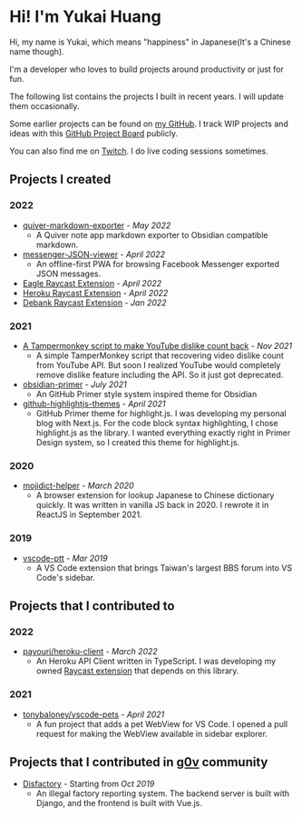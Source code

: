 # Hi! I'm Yukai Huang

Hi, my name is Yukai, which means "happiness" in Japanese(It's a Chinese name though). 

I'm a developer who loves to build projects around productivity or just for fun.

The following list contains the projects I built in recent years. I will update them occasionally.

Some earlier projects can be found on [my GitHub](https://github.com/Yukaii?tab=repositories). I track WIP projects and ideas with this [GitHub Project Board](https://github.com/users/Yukaii/projects/3/views/3) publicly.

You can also find me on [Twitch](https://www.twitch.tv/yukaii_h). I do live coding sessions sometimes.

## Projects I created

### 2022

- [quiver-markdown-exporter](https://github.com/Yukaii/quiver-markdown-exporter) - _May 2022_
	- A Quiver note app markdown exporter to Obsidian compatible markdown.
- [messenger-JSON-viewer](https://github.com/Yukaii/messenger-JSON-viewer) - _April 2022_
	- An offline-first PWA for browsing Facebook Messenger exported JSON messages. 
- [Eagle Raycast Extension](https://www.raycast.com/Yukai/eagle) - _April 2022_
- [Heroku Raycast Extension](https://www.raycast.com/Yukai/heroku) - _April 2022_
- [Debank Raycast Extension](https://www.raycast.com/Yukai/debank) - _Jan 2022_

### 2021

- [A Tampermonkey script to make YouTube dislike count back](https://gist.github.com/Yukaii/48801545e9cb2c1e7fb84ac39af112b2) - _Nov 2021_
	- A simple TamperMonkey script that recovering video dislike count from YouTube API. But soon I realized YouTube would completely remove dislike feature including the API. So it just got deprecated.
- [obsidian-primer](https://github.com/Yukaii/obsidian-primer) - _July 2021_
	- An GitHub Primer style system inspired theme for Obsidian
- [github-highlightjs-themes](https://github.com/Yukaii/github-highlightjs-themes) - _April 2021_
	- GitHub Primer theme for highlight.js. I was developing my personal blog with Next.js. For the code block syntax highlighting, I chose highlight.js as the library. I wanted everything exactly right in Primer Design system, so I created this theme for highlight.js.

### 2020

- [mojidict-helper](https://github.com/Yukaii/mojidict-helper) - _March 2020_
	- A browser extension for lookup Japanese to Chinese dictionary quickly. It was written in vanilla JS back in 2020. I rewrote it in ReactJS in September 2021.
### 2019

- [vscode-ptt](https://github.com/Yukaii/vscode-ptt) - _Mar 2019_
	- A VS Code extension that brings Taiwan's largest BBS forum into VS Code's sidebar.

## Projects that I contributed to

### 2022

- [payouri/heroku-client](https://github.com/payouri/heroku-client) - _March 2022_
	- An Heroku API Client written in TypeScript. I was developing my owned [Raycast extension](https://github.com/raycast/extensions/pull/1160) that depends on this library.

### 2021

- [tonybaloney/vscode-pets](https://github.com/tonybaloney/vscode-pets) - _April 2021_
	- A fun project that adds a pet WebView for VS Code. I opened a pull request for making the WebView available in sidebar explorer.

## Projects that I contributed in [g0v](https://g0v.tw/) community

- [Disfactory](https://disfactory.tw) - Starting from _Oct 2019_
	- An illegal factory reporting system. The backend server is built with Django, and the frontend is built with Vue.js.
